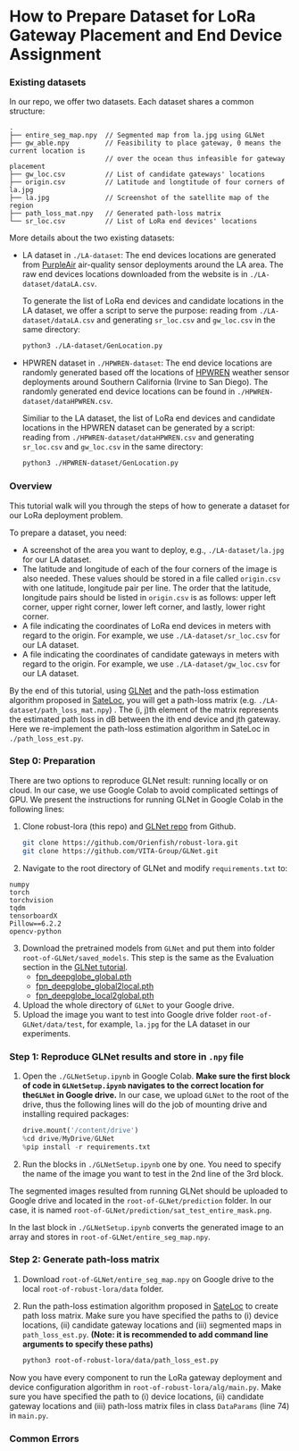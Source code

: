 # How to Prepare Dataset for LoRa Gateway Placement and End Device Assignment

### Existing datasets

In our repo, we offer two datasets. Each dataset shares a common structure:

```
.
├── entire_seg_map.npy  // Segmented map from la.jpg using GLNet
├── gw_able.npy         // Feasibility to place gateway, 0 means the current location is
                        // over the ocean thus infeasible for gateway placement
├── gw_loc.csv          // List of candidate gateways' locations 
├── origin.csv          // Latitude and longtitude of four corners of la.jpg
├── la.jpg              // Screenshot of the satellite map of the region
├── path_loss_mat.npy   // Generated path-loss matrix
└── sr_loc.csv          // List of LoRa end devices' locations
```

More details about the two existing datasets:

* LA dataset in `./LA-dataset`: The end devices locations are generated from [PurpleAir](https://www2.purpleair.com/) air-quality sensor deployments around the LA area. The raw end devices locations downloaded from the website is in `./LA-dataset/dataLA.csv`.

  To generate the list of LoRa end devices and candidate locations in the LA dataset, we offer a script to serve the purpose:  reading from `./LA-dataset/dataLA.csv` and generating `sr_loc.csv` and `gw_loc.csv` in the same directory:

  ```bash
  python3 ./LA-dataset/GenLocation.py
  ```

* HPWREN dataset in `./HPWREN-dataset`: The end device locations are randomly generated based off the locations of [HPWREN](https://hpwren.ucsd.edu/Sensors/) weather sensor deployments around Southern California (Irvine to San Diego). The randomly generated end device locations can be found in `./HPWREN-dataset/dataHPWREN.csv`.

  Similiar to the LA dataset, the list of LoRa end devices and candidate locations in the HPWREN dataset can be generated by a script:  
  reading from `./HPWREN-dataset/dataHPWREN.csv` and generating `sr_loc.csv` and `gw_loc.csv` in the same directory: 
  ```bash
  python3 ./HPWREN-dataset/GenLocation.py
  ```

### Overview

This tutorial walk will you through the steps of how to generate a dataset for our LoRa deployment problem.

To prepare a dataset, you need:

* A screenshot of the area you want to deploy, e.g., `./LA-dataset/la.jpg` for our LA dataset. 
* The latitude and longitude of each of the four corners of the image is also needed. These values should be stored in a file called `origin.csv` with one latitude, longitude pair per line. The order that the latitude, longitude pairs should be listed in `origin.csv` is as follows: upper left corner, upper right corner, lower left corner, and lastly, lower right corner.
* A file indicating the coordinates of LoRa end devices in meters with regard to the origin. For example, we use `./LA-dataset/sr_loc.csv` for our LA dataset.
* A file indicating the coordinates of candidate gateways in meters with regard to the origin. For example, we use `./LA-dataset/gw_loc.csv` for our LA dataset.

By the end of this tutorial, using [GLNet](https://github.com/VITA-Group/GLNet) and the path-loss estimation algorithm proposed in [SateLoc](https://ieeexplore.ieee.org/abstract/document/9111031), you will get a path-loss matrix (e.g. `./LA-dataset/path_loss_mat.npy`) . The (i, j)th element of the matrix represents the estimated path loss in dB between the ith end device and jth gateway. Here we re-implement the path-loss estimation algorithm in SateLoc in `./path_loss_est.py`.

### Step 0: Preparation 

There are two options to reproduce GLNet result: running locally or on cloud. In our case, we use Google Colab to avoid complicated settings of GPU. We present the instructions for running GLNet in Google Colab in the following lines:

1. Clone robust-lora (this repo) and [GLNet repo](https://github.com/VITA-Group/GLNet) from Github. 

   ```bash
   git clone https://github.com/Orienfish/robust-lora.git
   git clone https://github.com/VITA-Group/GLNet.git
   ```

2. Navigate to the root directory of GLNet and modify `requirements.txt` to:

```
numpy
torch
torchvision
tqdm
tensorboardX
Pillow==6.2.2
opencv-python
```

3. Download the pretrained models from `GLNet` and put them into folder `root-of-GLNet/saved_models`. This step is the same as the Evaluation section in the [GLNet tutorial](https://github.com/VITA-Group/GLNet).
   * [fpn_deepglobe_global.pth](https://drive.google.com/file/d/1xUJoNEzj5LeclH9tHXZ2VsEI9LpC77kQ/view?usp=sharing)
   * [fpn_deepglobe_global2local.pth](https://drive.google.com/file/d/1_lCzi2KIygcrRcvBJ31G3cBwAMibn_AS/view?usp=sharing)
   * [fpn_deepglobe_local2global.pth](https://drive.google.com/file/d/198EcAO7VN8Ujn4N4FBg3sRgb8R_UKhYv/view?usp=sharing)
4. Upload the whole directory of `GLNet` to your Google drive. 
5. Upload the image you want to test into Google drive folder `root-of-GLNet/data/test`, for example, `la.jpg` for the LA dataset in our experiments.

### Step 1: Reproduce GLNet results and store in `.npy` file

1. Open the `./GLNetSetup.ipynb` in Google Colab. **Make sure the first block of code in `GLNetSetup.ipynb` navigates to the correct location for the`GLNet` in Google drive.** In our case, we upload `GLNet` to the root of the drive, thus the following lines will do the job of mounting drive and installing required packages:

   ```python
   drive.mount('/content/drive')
   %cd drive/MyDrive/GLNet
   %pip install -r requirements.txt
   ```

2. Run the blocks in `./GLNetSetup.ipynb` one by one. You need to specify the name of the image you want to test in the 2nd line of the 3rd block.

The segmented images resulted from running GLNet should be uploaded to Google drive and located in the `root-of-GLNet/prediction` folder. In our case, it is named `root-of-GLNet/prediction/sat_test_entire_mask.png`. 

In the last block in `./GLNetSetup.ipynb` converts the generated image to an array and stores in `root-of-GLNet/entire_seg_map.npy`.

### Step 2: Generate path-loss matrix 

1. Download `root-of-GLNet/entire_seg_map.npy` on Google drive to the local `root-of-robust-lora/data` folder. 

2. Run the path-loss estimation algorithm proposed in [SateLoc](https://ieeexplore.ieee.org/abstract/document/9111031) to create path loss matrix. Make sure you have specified the paths to (i) device locations, (ii) candidate gateway locations and (iii) segmented maps in `path_loss_est.py`. **(Note: it is recommended to add command line arguments to specify these paths)**

   ```bash
   python3 root-of-robust-lora/data/path_loss_est.py
   ```

Now you have every component to run the LoRa gateway deployment and device configuration algorithm in `root-of-robust-lora/alg/main.py`. Make sure you have specified the path to (i) device locations, (ii) candidate gateway locations and (iii) path-loss matrix files in class `DataParams` (line 74) in `main.py`.

### Common Errors

